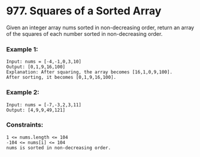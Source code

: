 # 977. Squares of a Sorted Array
Given an integer array nums sorted in non-decreasing order, return an array of the squares of each number sorted in non-decreasing order.
### Example 1:
```
Input: nums = [-4,-1,0,3,10]
Output: [0,1,9,16,100]
Explanation: After squaring, the array becomes [16,1,0,9,100].
After sorting, it becomes [0,1,9,16,100].
```
### Example 2:
```
Input: nums = [-7,-3,2,3,11]
Output: [4,9,9,49,121]
```
### Constraints:
```
1 <= nums.length <= 104
-104 <= nums[i] <= 104
nums is sorted in non-decreasing order.
```